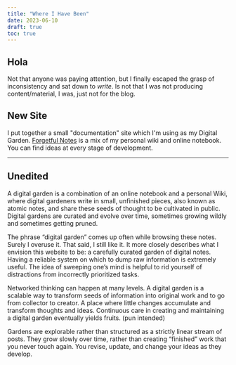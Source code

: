 ```yaml
---
title: "Where I Have Been"
date: 2023-06-10
draft: true
toc: true
---
```


## Hola

Not that anyone was paying attention, but I finally escaped the grasp of inconsistency and sat down to *write*. Is not that I was not producing content/material, I was, just not for the blog.

## New Site

I put together a small "documentation" site which I'm using as my Digital Garden. [Forgetful Notes](https://forgetful.dev/) is a mix of my personal wiki and online notebook. You can find ideas at every stage of development.

---

## Unedited

A digital garden is a combination of an online notebook and a personal Wiki, where digital gardeners write in small, unfinished pieces, also known as atomic notes, and share these seeds of thought to be cultivated in public. Digital gardens are curated and evolve over time, sometimes growing wildly and sometimes getting pruned.

The phrase “digital garden” comes up often while browsing these notes. Surely I overuse it. That said, I still like it. It more closely describes what I envision this website to be: a carefully curated garden of digital notes. Having a reliable system on which to dump raw information is extremely useful. The idea of sweeping one’s mind is helpful to rid yourself of distractions from incorrectly prioritized tasks.

Networked thinking can happen at many levels. A digital garden is a scalable way to transform seeds of information into original work and to go from collector to creator. A place where little changes accumulate and transform thoughts and ideas. Continuous care in creating and maintaining a digital garden eventually yields fruits. (pun intended)

Gardens are explorable rather than structured as a strictly linear stream of posts. They grow slowly over time, rather than creating “finished” work that you never touch again. You revise, update, and change your ideas as they develop.
